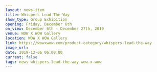```yaml
---
layout: news-item
title: Whispers Lead The Way
show_type: Group Exhibition
opening: Friday, December 6th
on_view: December 6th - December 27th, 2019
venue: WOW X WOW Gallery
location: WOW X WOW Gallery
link: https://wowxwow.com/product-category/whispers-lead-the-way
image_url:
date: 2019-12-06 06:00:00
current: false
tags: news whispers-lead-the-way wow-x-wow
---
```

